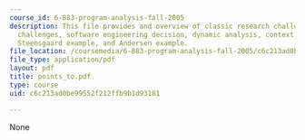 ```yaml
---
course_id: 6-883-program-analysis-fall-2005
description: This file provides and overview of classic research challenge, new research
  challenges, software engineering decision, dynamic analysis, context sensitivity,
  Steensgaard example, and Andersen example.
file_location: /coursemedia/6-883-program-analysis-fall-2005/c6c213ad0be99552f212ffb9b1d93181_points_to.pdf
file_type: application/pdf
layout: pdf
title: points_to.pdf
type: course
uid: c6c213ad0be99552f212ffb9b1d93181

---
```

None